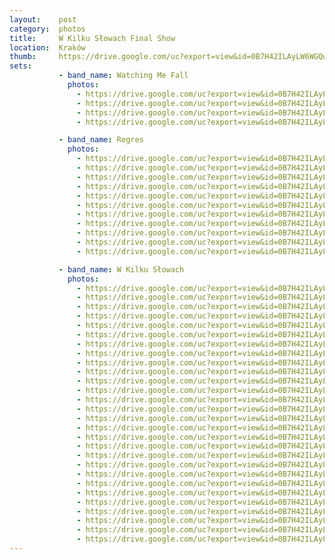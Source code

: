 ```yaml
---
layout:    post
category:  photos
title:     W Kilku Słowach Final Show
location:  Kraków
thumb:     https://drive.google.com/uc?export=view&id=0B7H42ILAyLW6WGQwOHRSUUVSNlU
sets:      
           - band_name: Watching Me Fall
             photos:
               - https://drive.google.com/uc?export=view&id=0B7H42ILAyLW6Zi1TYV82RzhjLU0
               - https://drive.google.com/uc?export=view&id=0B7H42ILAyLW6TUVUdzROc3A4eTQ
               - https://drive.google.com/uc?export=view&id=0B7H42ILAyLW6OG1IdG9NbEhscmM
               - https://drive.google.com/uc?export=view&id=0B7H42ILAyLW6UWtGZHZ2eDZGbmM

           - band_name: Regres
             photos:
               - https://drive.google.com/uc?export=view&id=0B7H42ILAyLW6bDZhQmxPdHNlblU
               - https://drive.google.com/uc?export=view&id=0B7H42ILAyLW6X04xZUxzTW5ncEE
               - https://drive.google.com/uc?export=view&id=0B7H42ILAyLW6SGRqNnFFWHA2dzg
               - https://drive.google.com/uc?export=view&id=0B7H42ILAyLW6ZVJSblA0QUlLU2s
               - https://drive.google.com/uc?export=view&id=0B7H42ILAyLW6STdkX25lX1VRNlE
               - https://drive.google.com/uc?export=view&id=0B7H42ILAyLW6ZTBhRVRQRDRfQTg
               - https://drive.google.com/uc?export=view&id=0B7H42ILAyLW6RklRQjBLRjRGd28
               - https://drive.google.com/uc?export=view&id=0B7H42ILAyLW6SGhzc3c4MldLd0E
               - https://drive.google.com/uc?export=view&id=0B7H42ILAyLW6QktrYWN1RUJFSkE
               - https://drive.google.com/uc?export=view&id=0B7H42ILAyLW6Z0M4ZGwzcXRnOHc
               - https://drive.google.com/uc?export=view&id=0B7H42ILAyLW6WTBsR0JqelZueDA

           - band_name: W Kilku Słowach
             photos:
               - https://drive.google.com/uc?export=view&id=0B7H42ILAyLW6aHZQYjBIV1ZPX1E
               - https://drive.google.com/uc?export=view&id=0B7H42ILAyLW6OWo5Q0F6OXhDa3M
               - https://drive.google.com/uc?export=view&id=0B7H42ILAyLW6Y3U3dzJEQlFxN2M
               - https://drive.google.com/uc?export=view&id=0B7H42ILAyLW6eWhVRTlSYmlsQlE
               - https://drive.google.com/uc?export=view&id=0B7H42ILAyLW6ZVdVanF2Y1VqZWc
               - https://drive.google.com/uc?export=view&id=0B7H42ILAyLW6LU1qWnJWUDUwYW8
               - https://drive.google.com/uc?export=view&id=0B7H42ILAyLW6TkxjelZiaHZwTFU
               - https://drive.google.com/uc?export=view&id=0B7H42ILAyLW6WGQwOHRSUUVSNlU
               - https://drive.google.com/uc?export=view&id=0B7H42ILAyLW6TzNJTWpJTXk3VXc
               - https://drive.google.com/uc?export=view&id=0B7H42ILAyLW6S3lyZExyZ0hqN0E
               - https://drive.google.com/uc?export=view&id=0B7H42ILAyLW6RTl2bjN1eDJ2VTg
               - https://drive.google.com/uc?export=view&id=0B7H42ILAyLW6VFdzRDZHSVR6ZTQ
               - https://drive.google.com/uc?export=view&id=0B7H42ILAyLW6SmVlZG9RMXotN0U
               - https://drive.google.com/uc?export=view&id=0B7H42ILAyLW6Q01CZkUxSGMyRUU
               - https://drive.google.com/uc?export=view&id=0B7H42ILAyLW6ZGs2LTVCRVpXajg
               - https://drive.google.com/uc?export=view&id=0B7H42ILAyLW6NzdYNEhUVmVJMkU
               - https://drive.google.com/uc?export=view&id=0B7H42ILAyLW6WWF5ZHlaWENMM1E
               - https://drive.google.com/uc?export=view&id=0B7H42ILAyLW6bkk5VUljMXRPOXM
               - https://drive.google.com/uc?export=view&id=0B7H42ILAyLW6YktBblVfZnZ6ZkU
               - https://drive.google.com/uc?export=view&id=0B7H42ILAyLW6QTFvYVhaVG1IZFU
               - https://drive.google.com/uc?export=view&id=0B7H42ILAyLW6VG1sa19Xa3JTWFk
               - https://drive.google.com/uc?export=view&id=0B7H42ILAyLW6UG1EbFRTNjVJMUU
               - https://drive.google.com/uc?export=view&id=0B7H42ILAyLW6Yi1EcGdXbjNVeDg
               - https://drive.google.com/uc?export=view&id=0B7H42ILAyLW6R3ZqdGVKdmRzbHc
               - https://drive.google.com/uc?export=view&id=0B7H42ILAyLW6SFFKU0ZqTGlKNms
               - https://drive.google.com/uc?export=view&id=0B7H42ILAyLW6YUF4UFNFbnU3RGs
               - https://drive.google.com/uc?export=view&id=0B7H42ILAyLW6U3FqSk9Idml3bDg
               - https://drive.google.com/uc?export=view&id=0B7H42ILAyLW6WW9MRDJkRFlkUjg
---
```

